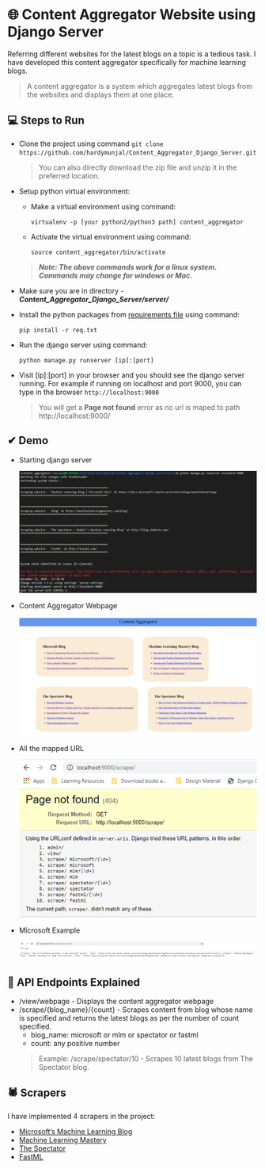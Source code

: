 # 🌐 Content Aggregator Website using Django Server

Referring different websites for the latest blogs on a topic is a tedious task. I have developed this content aggregator specifically for machine learning blogs.

> A content aggregator is a system which aggregates latest blogs from the websites and displays them at one place.

## 💻 Steps to Run

  - Clone the project using command ```git clone https://github.com/hardymunjal/Content_Aggregator_Django_Server.git```
    > You can also directly download the zip file and unzip it in the preferred location.
  - Setup python virtual environment:
    - Make a virtual environment using command:
      ```
      virtualenv -p [your python2/python3 path] content_aggregator
      ```
    - Activate the virtual environment using command:
      ```
      source content_aggregator/bin/activate
      ```
    > ***Note: The above commands work for a linux system. Commands may change for windows or Mac.***
  - Make sure you are in directory - ___Content_Aggregator_Django_Server/server/___
  
  - Install the python packages from [requirements file](https://github.com/hardymunjal/Content_Aggregator_Django_Server/blob/main/server/req.txt) using command:
    ```
    pip install -r req.txt
    ```
  - Run the django server using command:
    ```
    python manage.py runserver [ip]:[port]
    ```
  - Visit [ip]:[port] in your browser and you should see the django server running. For example if running on localhost and port 9000, you can type in the browser ```http://localhost:9000```
    > You will get a ****Page not found**** error as no url is maped to path http://localhost:9000/
    
## ✔ Demo

  - Starting django server

    <p align="center">
      <img src="https://github.com/hardymunjal/Content_Aggregator_Django_Server/blob/main/server/static_assets/images/server_start.PNG?raw=true">
    </p>
    
  - Content Aggregator Webpage
    
    <p align="center">
      <img src="https://github.com/hardymunjal/Content_Aggregator_Django_Server/blob/main/server/static_assets/images/webpage_view.PNG?raw=true">
    </p>
    
  - All the mapped URL
  
    <p align="center">
      <img src="https://github.com/hardymunjal/Content_Aggregator_Django_Server/blob/main/server/static_assets/images/urls.PNG?raw=true">
    </p>
    
  - Microsoft Example
    <p align="center">
      <img src="https://github.com/hardymunjal/Content_Aggregator_Django_Server/blob/main/server/static_assets/images/microsoft_example.png?raw=true">
    </p>
    
## 🔗 API Endpoints Explained
  
  - /view/webpage - Displays the content aggregator webpage
  - /scrape/{blog_name}/{count} - Scrapes content from blog whose name is specified and returns the latest blogs as per the number of count specified.
    - blog_name: microsoft or mlm or spectator or fastml
    - count: any positive number
    > Example: /scrape/spectator/10 - Scrapes 10 latest blogs from The Spectator blog.

## 🕷 Scrapers

I have implemented 4 scrapers in the project:
  - [Microsoft’s Machine Learning Blog](https://blogs.technet.microsoft.com/machinelearning/)
  - [Machine Learning Mastery](https://machinelearningmastery.com/about/)
  - [The Spectator](http://blog.shakirm.com/)
  - [FastML](http://fastml.com/)
